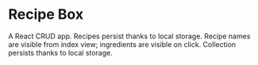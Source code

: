 # Recipe Box
A React CRUD app. Recipes persist thanks to local storage. Recipe names are visible from index view; ingredients are visible on click. Collection persists thanks to local storage.
